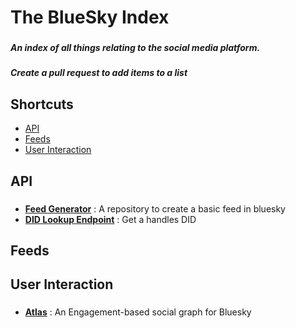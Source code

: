 # The BlueSky Index
###
##### An index of all things relating to the social media platform. 
##### Create a pull request to add items to a list

## Shortcuts
* [API](#api)
* [Feeds](#feeds)
* [User Interaction](#user-interaction)

## API
###

* **[Feed Generator](https://github.com/bluesky-social/feed-generator)** : A repository to create a basic feed in bluesky
* **[DID Lookup Endpoint](https://bsky.social/xrpc/com.atproto.identity.resolveHandle?handle=YourHandle)** : Get a handles DID

## Feeds
###

## User Interaction
###

* **[Atlas](https://bsky.jazco.dev)** : An Engagement-based social graph for Bluesky

